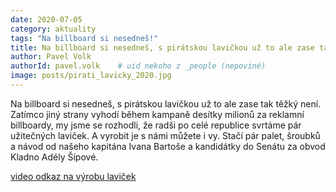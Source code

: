 ```yaml
---
date: 2020-07-05
category: aktuality
tags: "Na billboard si nesedneš!"
title: Na billboard si nesedneš, s pirátskou lavičkou už to ale zase tak těžký není.
author: Pavel Volk
authorId: pavel.volk    # uid nekoho z _people (nepoviné)
image: posts/pirati_lavicky_2020.jpg
---
```


Na billboard si nesedneš, s pirátskou lavičkou už to ale zase tak těžký není. 
Zatímco jiný strany vyhodí během kampaně desítky milionů za reklamní billboardy, my jsme se rozhodli, že radši po celé republice svrtáme pár užitečných laviček. 
A vyrobit je s námi můžete i vy. Stačí pár palet, šroubků a návod od našeho kapitána Ivana Bartoše a kandidátky do Senátu za obvod Kladno Adély Šípové.

[video odkaz na výrobu laviček](https://youtu.be/G7xtP3Jwp3s)
